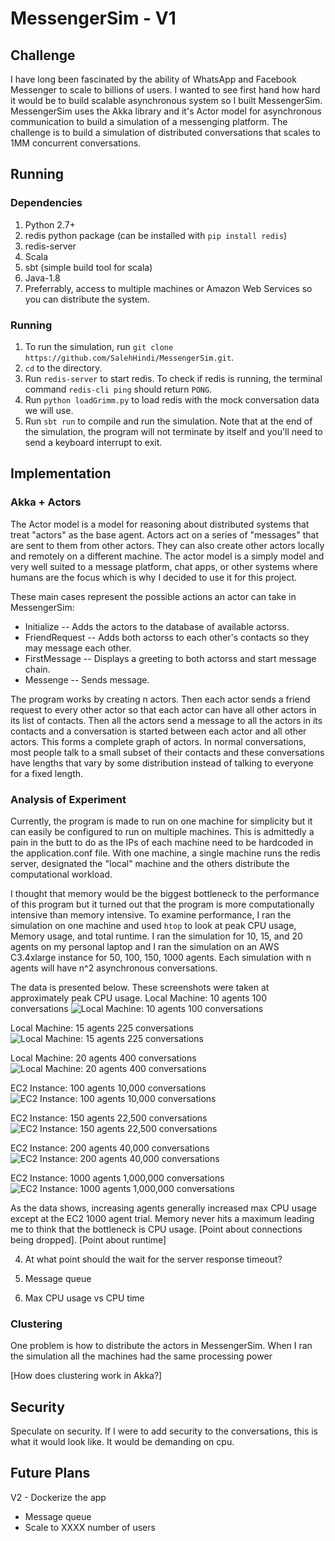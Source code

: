 # MessengerSim - V1

## Challenge
I have long been fascinated by the ability of WhatsApp and Facebook Messenger to scale to billions of users. I wanted to see first hand how hard it would be to build scalable asynchronous system so I built MessengerSim. MessengerSim uses the Akka library and it's Actor model for asynchronous communication to build a simulation of a messenging platform. The challenge is to build a simulation of distributed conversations that scales to 1MM concurrent conversations. 

## Running

### Dependencies
1. Python 2.7+
2. redis python package (can be installed with `pip install redis`) 
3. redis-server
4. Scala
5. sbt (simple build tool for scala)
6. Java-1.8
7. Preferrably, access to multiple machines or Amazon Web Services so you can distribute the system.

### Running
1. To run the simulation, run `git clone https://github.com/SalehHindi/MessengerSim.git`.
2. `cd` to the directory. 
3. Run `redis-server` to start redis. To check if redis is running, the terminal command `redis-cli ping` should return `PONG`. 
4. Run `python loadGrimm.py` to load redis with the mock conversation data we will use. 
5. Run `sbt run` to compile and run the simulation. Note that at the end of the simulation, the program will not terminate by itself and you'll need to send a keyboard interrupt to exit.

## Implementation

### Akka + Actors
The Actor model is a model for reasoning about distributed systems that treat "actors" as the base agent. Actors act on a series of "messages" that are sent to them from other actors. They can also create other actors locally and remotely on a different machine. The actor model is a simply model and very well suited to a message platform, chat apps, or other systems where humans are the focus which is why I decided to use it for this project.

These main cases represent the possible actions an actor can take in MessengerSim:
- Initialize -- Adds the actors to the database of available actorss.
- FriendRequest -- Adds both actorss to each other's contacts so they may message each other.
- FirstMessage -- Displays a greeting to both actorss and start message chain.
- Messenge -- Sends message. 

The program works by creating n actors. Then each actor sends a friend request to every other actor so that each actor can have all other actors in its list of contacts. Then all the actors send a message to all the actors in its contacts and a conversation is started between each actor and all other actors. This forms a complete graph of actors. In normal conversations, most people talk to a small subset of their contacts and these conversations have lengths that vary by some distribution instead of talking to everyone for a fixed length.

### Analysis of Experiment

Currently, the program is made to run on one machine for simplicity but it can easily be configured to run on multiple machines. This is admittedly a pain in the butt to do as the IPs of each machine need to be hardcoded in the application.conf file. With one machine, a single machine runs the redis server, designated the "local" machine and the others distribute the computational workload. 

I thought that memory would be the biggest bottleneck to the performance of this program but it turned out that the program is more computationally intensive than memory intensive. To examine performance, I ran the simulation on one machine and used `htop` to look at peak CPU usage, Memory usage, and total runtime. I ran the simulation for 10, 15, and 20 agents on my personal laptop and I ran the simulation on an AWS C3.4xlarge instance for 50, 100, 150, 1000 agents. Each simulation with n agents will have n^2 asynchronous conversations.

The data is presented below. These screenshots were taken at approximately peak CPU usage.
Local Machine: 10 agents 100 conversations
![Local Machine: 10 agents 100 conversations](http://i.imgur.com/dbwjlZs.png "Local Machine: 10 agents 100 conversations")

Local Machine: 15 agents 225 conversations
![Local Machine: 15 agents 225 conversations](http://i.imgur.com/9HqqkmN.png "Local Machine: 15 agents 225 conversations")


Local Machine: 20 agents 400 conversations
![Local Machine: 20 agents 400 conversations](http://i.imgur.com/rq8sWG1.png "Local Machine: 20 agents 400 conversations")


EC2 Instance: 100 agents 10,000 conversations
![EC2 Instance: 100 agents 10,000 conversations](http://i.imgur.com/Fs0bxBX.png "EC2 Instance: 100 agents 10,000 conversations")


EC2 Instance: 150 agents 22,500 conversations
![EC2 Instance: 150 agents 22,500 conversations](http://i.imgur.com/W3RI53m.png "EC2 Instance: 150 agents 22,500 conversations")


EC2 Instance: 200 agents 40,000 conversations
![EC2 Instance: 200 agents 40,000 conversations](http://i.imgur.com/gVq76s2.png "EC2 Instance: 200 agents 40,000 conversations")


EC2 Instance: 1000 agents 1,000,000 conversations
![EC2 Instance: 1000 agents 1,000,000 conversations](http://i.imgur.com/4MA562S.png "EC2 Instance: 1000 agents 1,000,000 conversations")


As the data shows, increasing agents generally increased max CPU usage except at the EC2 1000 agent trial. Memory never hits a maximum leading me to think that the bottleneck is CPU usage. [Point about connections being dropped]. [Point about runtime] 

4. At what point should the wait for the server response timeout?

5. Message queue

6. Max CPU usage vs CPU time

### Clustering
One problem is how to distribute the actors in MessengerSim. When I ran the simulation all the machines had the same processing power 

[How does clustering work in Akka?]

## Security
Speculate on security. If I were to add security to the conversations, this is what it would look like.
It would be demanding on cpu.

## Future Plans
V2 - Dockerize the app
   - Message queue
   - Scale to XXXX number of users
